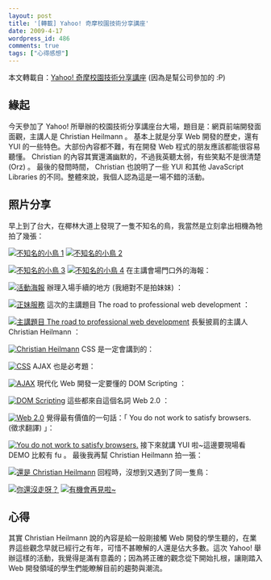```yaml
---
layout: post
title: '[轉載] Yahoo! 奇摩校園技術分享講座'
date: 2009-4-17
wordpress_id: 486
comments: true
tags: ["心得感想"]
---
```

本文轉載自：[Yahoo! 奇摩校園技術分享講座](http://blog.wabow.com/archives/981) (因為是幫公司參加的 :P)

## 緣起
今天參加了 Yahoo! 所舉辦的校園技術分享講座台大場，題目是：網頁前端開發面面觀，主講人是 Christian Heilmann 。
基本上就是分享 Web 開發的歷史，還有 YUI 的一些特色。大部份內容都不難，有在開發 Web 程式的朋友應該都能很容易聽懂。 Christian 的內容其實還滿幽默的，不過我英聽太弱，有些笑點不是很清楚 (Orz) 。
最後的發問時間， Christian 也說明了一些 YUI 和其他 JavaScript Libraries 的不同。整體來說，我個人認為這是一場不錯的活動。

<!--more-->

## 照片分享
早上到了台大，在椰林大道上發現了一隻不知名的鳥，我當然是立刻拿出相機為牠拍了幾張：

[![不知名的小鳥 1](http://blog.wabow.com/wp-content/uploads/2009/04/090417_094030_dmc-fx180-199x300.jpg)](http://blog.wabow.com/wp-content/uploads/2009/04/090417_094030_dmc-fx180.jpg) [![不知名的小鳥 2](http://blog.wabow.com/wp-content/uploads/2009/04/090417_094039_dmc-fx180-199x300.jpg)](http://blog.wabow.com/wp-content/uploads/2009/04/090417_094039_dmc-fx180.jpg)

[![不知名的小鳥 3](http://blog.wabow.com/wp-content/uploads/2009/04/090417_094101_dmc-fx180-300x199.jpg)](http://blog.wabow.com/wp-content/uploads/2009/04/090417_094101_dmc-fx180.jpg) [![不知名的小鳥 4](http://blog.wabow.com/wp-content/uploads/2009/04/090417_094130_dmc-fx180-199x300.jpg)](http://blog.wabow.com/wp-content/uploads/2009/04/090417_094130_dmc-fx180.jpg)
在主講會場門口外的海報：

[![活動海報](http://blog.wabow.com/wp-content/uploads/2009/04/090417_095411_dmc-fx180-333x500.jpg)](http://blog.wabow.com/wp-content/uploads/2009/04/090417_095411_dmc-fx180.jpg)
辦理入場手續的地方 (我絕對不是拍妹妹) ：

[![正妹服務](http://blog.wabow.com/wp-content/uploads/2009/04/090417_095502_dmc-fx180-332x500.jpg)](http://blog.wabow.com/wp-content/uploads/2009/04/090417_095502_dmc-fx180.jpg)
這次的主講題目 The road to professional web development ：

[![主講題目 The road to professional web development](http://blog.wabow.com/wp-content/uploads/2009/04/090417_101838_dmc-fx180-333x500.jpg)](http://blog.wabow.com/wp-content/uploads/2009/04/090417_101838_dmc-fx180.jpg)
長髮披肩的主講人 Christian Heilmann ：

[![Christian Heilmann](http://blog.wabow.com/wp-content/uploads/2009/04/090417_102753_dmc-fx180-333x500.jpg)](http://blog.wabow.com/wp-content/uploads/2009/04/090417_102753_dmc-fx180.jpg)
CSS 是一定會講到的：

[![CSS](http://blog.wabow.com/wp-content/uploads/2009/04/090417_103819_dmc-fx180-500x332.jpg)](http://blog.wabow.com/wp-content/uploads/2009/04/090417_103819_dmc-fx180.jpg)
AJAX 也是必考題：

[![AJAX](http://blog.wabow.com/wp-content/uploads/2009/04/090417_105110_dmc-fx180-500x333.jpg)](http://blog.wabow.com/wp-content/uploads/2009/04/090417_105110_dmc-fx180.jpg)
現代化 Web 開發一定要懂的 DOM Scripting ：

[![DOM Scripting](http://blog.wabow.com/wp-content/uploads/2009/04/090417_105336_dmc-fx180-500x333.jpg)](http://blog.wabow.com/wp-content/uploads/2009/04/090417_105336_dmc-fx180.jpg)
這些都來自這個名詞 Web 2.0 ：

[![Web 2.0](http://blog.wabow.com/wp-content/uploads/2009/04/090417_105452_dmc-fx180-500x333.jpg)](http://blog.wabow.com/wp-content/uploads/2009/04/090417_105452_dmc-fx180.jpg)
覺得最有價值的一句話：「 You do not work to satisfy browsers. (徵求翻譯) 」：

[![You do not work to satisfy browsers.](http://blog.wabow.com/wp-content/uploads/2009/04/090417_110706_dmc-fx180-500x333.jpg)](http://blog.wabow.com/wp-content/uploads/2009/04/090417_110706_dmc-fx180.jpg)
接下來就講 YUI 啦~這邊要現場看 DEMO 比較有 fu 。
最後我再幫 Christian Heilmann 拍一張：

[![還是 Christian Heilmann](http://blog.wabow.com/wp-content/uploads/2009/04/090417_121415_dmc-fx180-199x300.jpg)](http://blog.wabow.com/wp-content/uploads/2009/04/090417_121415_dmc-fx180.jpg)
回程時，沒想到又遇到了同一隻鳥：

[![你還沒走呀？](http://blog.wabow.com/wp-content/uploads/2009/04/090417_124345_dmc-fx180-199x300.jpg)](http://blog.wabow.com/wp-content/uploads/2009/04/090417_124345_dmc-fx180.jpg) [![有機會再見啦~](http://blog.wabow.com/wp-content/uploads/2009/04/090417_124356_dmc-fx180-199x300.jpg)](http://blog.wabow.com/wp-content/uploads/2009/04/090417_124356_dmc-fx180.jpg)

## 心得
其實 Christian Heilmann 說的內容是給一般剛接觸 Web 開發的學生聽的，在業界這些觀念早就已經行之有年，可惜不甚瞭解的人還是佔大多數。這次 Yahoo! 舉辦這樣的活動，我覺得是滿有意義的；因為將正確的觀念從下開始扎根，讓剛踏入 Web 開發領域的學生們能瞭解目前的趨勢與潮流。
